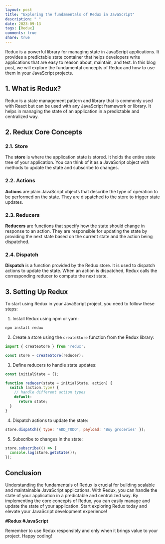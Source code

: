 ```yaml
---
layout: post
title: "Exploring the fundamentals of Redux in JavaScript"
description: " "
date: 2023-09-13
tags: [Redux]
comments: true
share: true
---
```


Redux is a powerful library for managing state in JavaScript applications. It provides a predictable state container that helps developers write applications that are easy to reason about, maintain, and test. In this blog post, we will explore the fundamental concepts of Redux and how to use them in your JavaScript projects.

## 1. What is Redux?

Redux is a state management pattern and library that is commonly used with React but can be used with any JavaScript framework or library. It helps in managing the state of an application in a predictable and centralized way.

## 2. Redux Core Concepts

### 2.1. Store

The **store** is where the application state is stored. It holds the entire state tree of your application. You can think of it as a JavaScript object with methods to update the state and subscribe to changes.

### 2.2. Actions

**Actions** are plain JavaScript objects that describe the type of operation to be performed on the state. They are dispatched to the store to trigger state updates.

### 2.3. Reducers

**Reducers** are functions that specify how the state should change in response to an action. They are responsible for updating the state by providing the next state based on the current state and the action being dispatched.

### 2.4. Dispatch

**Dispatch** is a function provided by the Redux store. It is used to dispatch actions to update the state. When an action is dispatched, Redux calls the corresponding reducer to compute the next state.

## 3. Setting Up Redux

To start using Redux in your JavaScript project, you need to follow these steps:

1. Install Redux using npm or yarn:

```javascript
npm install redux
```

2. Create a store using the `createStore` function from the Redux library:

```javascript
import { createStore } from 'redux';

const store = createStore(reducer);
```

3. Define reducers to handle state updates:

```javascript
const initialState = {};

function reducer(state = initialState, action) {
  switch (action.type) {
    // handle different action types
    default:
      return state;
  }
}
```

4. Dispatch actions to update the state:

```javascript
store.dispatch({ type: 'ADD_TODO', payload: 'Buy groceries' });
```

5. Subscribe to changes in the state:

```javascript
store.subscribe(() => {
  console.log(store.getState());
});
```

## Conclusion

Understanding the fundamentals of Redux is crucial for building scalable and maintainable JavaScript applications. With Redux, you can handle the state of your application in a predictable and centralized way. By implementing the core concepts of Redux, you can easily manage and update the state of your application. Start exploring Redux today and elevate your JavaScript development experience!

**#Redux #JavaScript**

Remember to use Redux responsibly and only when it brings value to your project. Happy coding!